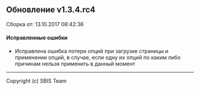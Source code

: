 ## Обновление v1.3.4.rc4

Сборка от: 13.10.2017 08:42:36

#### Исправленные ошибки

* Исправлена ошибка потери опций при загрузке страницы и применении опций, в случае, если одну их опций по каким либо причинам нельзя применить в данный момент

---

Copyright (c) SBIS Team